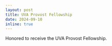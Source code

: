 ```yaml
---
layout: post
title: UVA Provost Fellowship
date: 2024-09-10
inline: true
---
```

Honored to receive the UVA Provost Fellowship.

